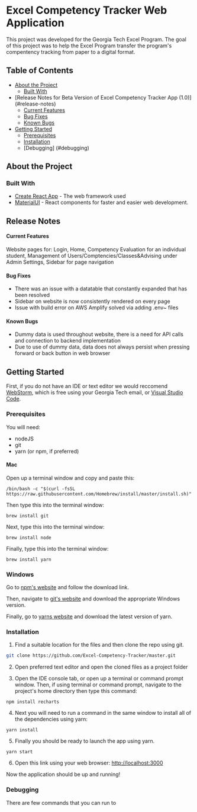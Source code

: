 # Excel Competency Tracker Web Application
This project was developed for the Georgia Tech Excel Program.
The goal of this project was to help the Excel Program transfer the program's compentency tracking from paper to a digital format.

## Table of Contents
* [About the Project](#about-the-project)
  * [Built With](#built-with)
* [Release Notes for Beta Version of Excel Competency Tracker App (1.0)] (#release-notes)
  * [Current Features](#current-features)
  * [Bug Fixes](#bug-fixes)
  * [Known Bugs](#known-bugs)
* [Getting Started](#getting-started)
  * [Prerequisites](#prerequisites)
  * [Installation](#installation)
  * [Debugging] (#debugging)

## About the Project
### Built With

* [Create React App](https://github.com/facebook/create-react-app) - The web framework used
* [MaterialUI](https://material-ui.com/) - React components for faster and easier web development.

## Release Notes
#### Current Features
  Website pages for: Login, Home, Competency Evaluation for an individual student, Management of Users/Comptencies/Classes&Advising under Admin Settings, Sidebar for page navigation

#### Bug Fixes
  * There was an issue with a datatable that constantly expanded that has been    resolved
  * Sidebar on website is now consistently rendered on every page
  * Issue with build error on AWS Amplify solved via adding .env~ files

#### Known Bugs
  * Dummy data is used throughout website, there is a need for API calls and connection to backend implementation
  * Due to use of dummy data, data does not always persist when pressing forward or back button in web browser

## Getting Started
First, if you do not have an IDE or text editor we would reccomend [WebStorm](https://www.jetbrains.com/webstorm/), which is free using your Georgia Tech email, or [Visual Studio Code](https://code.visualstudio.com/).

### Prerequisites
You will need:

* nodeJS
* git
* yarn (or npm, if preferred)

#### Mac

Open up a terminal window and copy and paste this:
```console
/bin/bash -c "$(curl -fsSL https://raw.githubusercontent.com/Homebrew/install/master/install.sh)"
```

Then type this into the terminal window:
```console
brew install git
```

Next, type this into the terminal window:
```console
brew install node
```

Finally, type this into the terminal window:
```console
brew install yarn
```

### Windows

Go to [npm's website](https://www.npmjs.com/get-npm) and follow the download link.

Then, navigate to [git's website](https://git-scm.com/download/win) and download the appropriate Windows version.

Finally, go to [yarns website](https://classic.yarnpkg.com/en/docs/install/#windows-stable) and download the latest version of yarn.

### Installation

1. Find a suitable location for the files and then clone the repo using git.
```sh
git clone https://github.com/Excel-Competency-Tracker/master.git
```

2. Open preferred text editor and open the cloned files as a project folder

3. Open the IDE console tab, or open up a terminal or command prompt window. Then, if using terminal or command prompt, navigate to the project's home directory then type this command:
```console
npm install recharts
```

4. Next you will need to run a command in the same window to install all of the dependencies using yarn:
```console
yarn install
```

5. Finally you should be ready to launch the app using yarn.
```console
yarn start
```

6. Open this link using your web browser: [http://localhost:3000](http://localhost:3000)

Now the application should be up and running!

### Debugging

There are few commands that you can run to 
